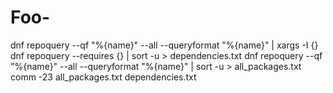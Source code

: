 # Foo-


dnf repoquery --qf "%{name}" --all --queryformat "%{name}" | xargs -I {} dnf repoquery --requires {} | sort -u > dependencies.txt
dnf repoquery --qf "%{name}" --all --queryformat "%{name}" | sort -u > all_packages.txt
comm -23 all_packages.txt dependencies.txt
